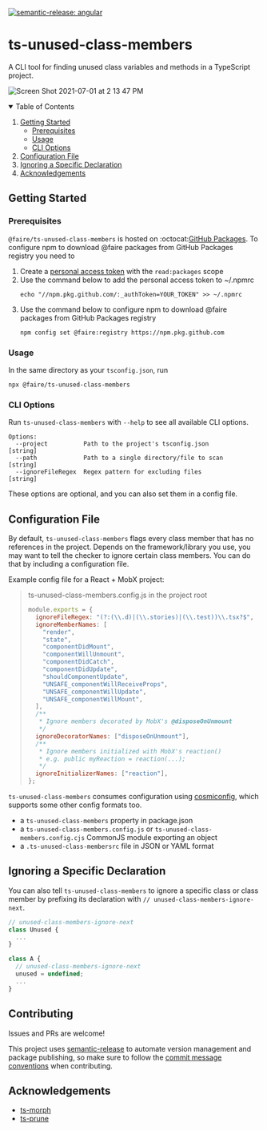 [![semantic-release: angular](https://img.shields.io/badge/semantic--release-angular-e10079?logo=semantic-release)](https://github.com/semantic-release/semantic-release)

# ts-unused-class-members

A CLI tool for finding unused class variables and methods in a TypeScript project.

![Screen Shot 2021-07-01 at 2 13 47 PM](https://user-images.githubusercontent.com/10435612/124171469-a1c57300-da76-11eb-9281-97aae3858bbb.png)

<details open="open">
  <summary>Table of Contents</summary>
  <ol>
    <li>
      <a href="#getting-started">Getting Started</a>
      <ul>
        <li><a href="#prerequisites">Prerequisites</a></li>
        <li><a href="#usage">Usage</a></li>
        <li><a href="#cli-options">CLI Options</a></li>
      </ul>
    </li>
    <li><a href="#configuration-file">Configuration File</a></li>
    <li><a href="#ignoring-a-specific-declaration">Ignoring a Specific Declaration</a></li>
    <li><a href="#acknowledgements">Acknowledgements</a></li>
  </ol>
</details>

## Getting Started

### Prerequisites

`@faire/ts-unused-class-members` is hosted on :octocat:[GitHub Packages](https://docs.github.com/en/packages/working-with-a-github-packages-registry/working-with-the-npm-registry#installing-a-package). To configure npm to download @faire packages from GitHub Packages registry you need to

1. Create a [personal access token](https://docs.github.com/en/github/authenticating-to-github/keeping-your-account-and-data-secure/creating-a-personal-access-token) with the `read:packages` scope
2. Use the command below to add the personal access token to ~/.npmrc
   ```
   echo "//npm.pkg.github.com/:_authToken=YOUR_TOKEN" >> ~/.npmrc
   ```
3. Use the command below to configure npm to download @faire packages from GitHub Packages registry
   ```
   npm config set @faire:registry https://npm.pkg.github.com
   ```

### Usage

In the same directory as your `tsconfig.json`, run

```
npx @faire/ts-unused-class-members
```

### CLI Options

Run `ts-unused-class-members` with `--help` to see all available CLI options.

```
Options:
  --project          Path to the project's tsconfig.json                [string]
  --path             Path to a single directory/file to scan            [string]
  --ignoreFileRegex  Regex pattern for excluding files                  [string]
```

These options are optional, and you can also set them in a config file.

## Configuration File

By default, `ts-unused-class-members` flags every class member that has no references in the project. Depends on the framework/library you use, you may want to tell
the checker to ignore certain class members. You can do that by including a configuration file.

Example config file for a React + MobX project:

> ts-unused-class-members.config.js in the project root
>
> ```js
> module.exports = {
>   ignoreFileRegex: "(?:(\\.d)|(\\.stories)|(\\.test))\\.tsx?$",
>   ignoreMemberNames: [
>     "render",
>     "state",
>     "componentDidMount",
>     "componentWillUnmount",
>     "componentDidCatch",
>     "componentDidUpdate",
>     "shouldComponentUpdate",
>     "UNSAFE_componentWillReceiveProps",
>     "UNSAFE_componentWillUpdate",
>     "UNSAFE_componentWillMount",
>   ],
>   /**
>    * Ignore members decorated by MobX's @disposeOnUnmount
>    */
>   ignoreDecoratorNames: ["disposeOnUnmount"],
>   /**
>    * Ignore members initialized with MobX's reaction()
>    * e.g. public myReaction = reaction(...);
>    */
>   ignoreInitializerNames: ["reaction"],
> };
> ```

`ts-unused-class-members` consumes configuration using [cosmiconfig](https://github.com/davidtheclark/cosmiconfig#cosmiconfig), which supports some other config formats too.

- a `ts-unused-class-members` property in package.json
- a `ts-unused-class-members.config.js` or `ts-unused-class-members.config.cjs` CommonJS module exporting an object
- a `.ts-unused-class-membersrc` file in JSON or YAML format

## Ignoring a Specific Declaration

You can also tell `ts-unused-class-members` to ignore a specific class or class member by prefixing its declaration with `// unused-class-members-ignore-next`.

```js
// unused-class-members-ignore-next
class Unused {
  ...
}

class A {
  // unused-class-members-ignore-next
  unused = undefined;
  ...
}
```

## Contributing

Issues and PRs are welcome!

This project uses [semantic-release](https://github.com/semantic-release/semantic-release) to automate version management and package publishing, so make sure to follow the [commit message conventions](https://github.com/angular/angular/blob/master/CONTRIBUTING.md#-commit-message-format) when contributing.

## Acknowledgements

- [ts-morph](https://github.com/dsherret/ts-morph)
- [ts-prune](https://github.com/nadeesha/ts-prune)
